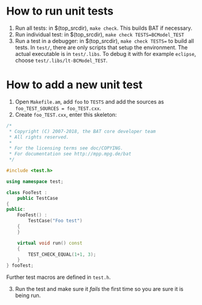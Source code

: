How to run unit tests
=====================

1. Run all tests: in $(top_srcdir), `make check`. This builds BAT if necessary.
2. Run individual test: in $(top_srcdir), `make check TESTS=BCModel_TEST`
3. Run a test in a debugger: in $(top_srcdir), `make check TESTS=` to build all tests. In `test/`, there are only scripts that setup the environment. The actual executable is in `test/.libs`. To debug it with for example `eclipse`, choose `test/.libs/lt-BCModel_TEST`.

How to add a new unit test
==========================

1. Open `Makefile.am`, add `foo` to `TESTS` and add the sources as `foo_TEST_SOURCES = foo_TEST.cxx`.
2. Create `foo_TEST.cxx`, enter this skeleton:

```cpp
/*
 * Copyright (C) 2007-2018, the BAT core developer team
 * All rights reserved.
 *
 * For the licensing terms see doc/COPYING.
 * For documentation see http://mpp.mpg.de/bat
 */

#include <test.h>

using namespace test;

class FooTest :
    public TestCase
{
public:
    FooTest() :
        TestCase("Foo test")
    {
    }

    virtual void run() const
    {
        TEST_CHECK_EQUAL(1+1, 3);
    }
} fooTest;
```

Further test macros are defined in `test.h`.

3. Run the test and make sure it *fails* the first time so you are sure it is being run.
